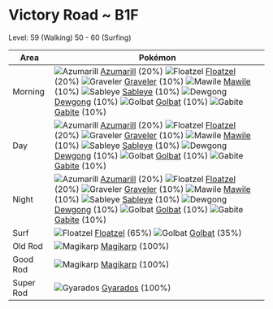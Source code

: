 # Victory Road ~ B1F
Level: 59 (Walking) 50 - 60 (Surfing)

Area       | Pokémon
---        | ---
Morning    | ![][184]  [Azumarill] (20%) ![][419]  [Floatzel] (20%) ![][075]  [Graveler] (10%)  ![][303]  [Mawile] (10%) ![][302]  [Sableye] (10%) ![][087]  [Dewgong] (10%)  ![][042]  [Golbat] (10%) ![][444]  [Gabite] (10%)
Day        | ![][184]  [Azumarill] (20%) ![][419]  [Floatzel] (20%) ![][075]  [Graveler] (10%)  ![][303]  [Mawile] (10%) ![][302]  [Sableye] (10%) ![][087]  [Dewgong] (10%)  ![][042]  [Golbat] (10%) ![][444]  [Gabite] (10%)
Night      | ![][184]  [Azumarill] (20%) ![][419]  [Floatzel] (20%) ![][075]  [Graveler] (10%)  ![][303]  [Mawile] (10%) ![][302]  [Sableye] (10%) ![][087]  [Dewgong] (10%)  ![][042]  [Golbat] (10%) ![][444]  [Gabite] (10%)
Surf       | ![][419]  [Floatzel] (65%) ![][042]  [Golbat] (35%)
Old Rod    | ![][129]  [Magikarp] (100%)
Good Rod   | ![][129]  [Magikarp] (100%)
Super Rod  | ![][130]  [Gyarados] (100%)


[042]: https://raw.githubusercontent.com/PokeAPI/sprites/master/sprites/pokemon/42.png "Golbat"
[075]: https://raw.githubusercontent.com/PokeAPI/sprites/master/sprites/pokemon/75.png "Graveler"
[087]: https://raw.githubusercontent.com/PokeAPI/sprites/master/sprites/pokemon/87.png "Dewgong"
[129]: https://raw.githubusercontent.com/PokeAPI/sprites/master/sprites/pokemon/129.png "Magikarp"
[130]: https://raw.githubusercontent.com/PokeAPI/sprites/master/sprites/pokemon/130.png "Gyarados"
[184]: https://raw.githubusercontent.com/PokeAPI/sprites/master/sprites/pokemon/184.png "Azumarill"
[302]: https://raw.githubusercontent.com/PokeAPI/sprites/master/sprites/pokemon/302.png "Sableye"
[303]: https://raw.githubusercontent.com/PokeAPI/sprites/master/sprites/pokemon/303.png "Mawile"
[419]: https://raw.githubusercontent.com/PokeAPI/sprites/master/sprites/pokemon/419.png "Floatzel"
[444]: https://raw.githubusercontent.com/PokeAPI/sprites/master/sprites/pokemon/444.png "Gabite"
[Golbat]: /pokemon_changes/042/
[Graveler]: /pokemon_changes/075/
[Dewgong]: /pokemon_changes/087/
[Magikarp]: /pokemon_changes/129/
[Gyarados]: /pokemon_changes/130/
[Azumarill]: /pokemon_changes/184/
[Sableye]: /pokemon_changes/302/
[Mawile]: /pokemon_changes/303/
[Floatzel]: /pokemon_changes/419/
[Gabite]: /pokemon_changes/444/

